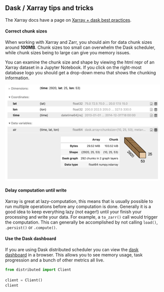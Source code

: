 ## Dask / Xarray tips and tricks

The Xarray docs have a page on [Xarray + dask best practices](https://docs.xarray.dev/en/stable/user-guide/dask.html#best-practices).

#### Correct chunk sizes

When working with Xarray and Zarr, you should aim for data chunk sizes around **100MB**. Chunk sizes too small can overwhelm the Dask scheduler, while chunk sizes being to large can give you memory issues.

You can examine the chunk size and shape by viewing the html repr of an Xarray dataset in a Jupyter Notebook. If you click on the right-most database logo you should get a drop-down menu that shows the chunking information.

![Chunking](../assets/xarray_repr.png)

#### Delay computation until write

Xarray is great at lazy-computation, this means that is usually possible to run multiple operations before any computation is done. Generally it is a good idea to keep everything lazy (not eager!) until your finish your processing and write your data. For example, a `to_zarr()` call would trigger the computation. This can generally be accomplished by not calling `load()`, `.persist()` or `.compute()`.

#### Use the Dask dashboard

If you are using Dask distributed scheduler you can view the [dask dashboard](https://docs.dask.org/en/latest/dashboard.html) in a browser. This allows you to see memory usage, task progression and a bunch of other metrics all live.

```python
from distributed import Client

client = Client()
client
```

